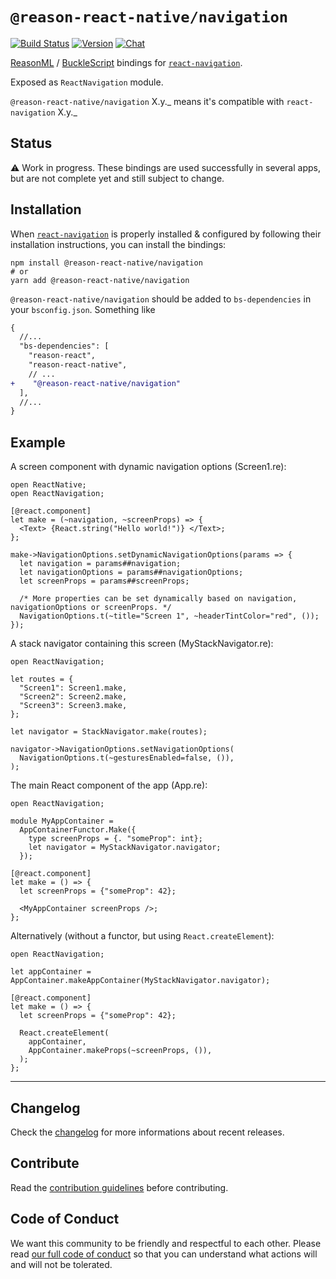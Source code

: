 # `@reason-react-native/navigation`

[![Build Status](https://github.com/reason-react-native/navigation/workflows/Build/badge.svg)](https://github.com/reason-react-native/navigation/actions)
[![Version](https://img.shields.io/npm/v/@reason-react-native/navigation.svg)](https://www.npmjs.com/@reason-react-native/navigation)
[![Chat](https://img.shields.io/discord/235176658175262720.svg?logo=discord&colorb=blue)](https://reasonml-community.github.io/reason-react-native/discord/)

[ReasonML](https://reasonml.github.io) /
[BuckleScript](https://bucklescript.github.io) bindings for
[`react-navigation`](https://github.com/react-navigation/react-navigation).

Exposed as `ReactNavigation` module.

`@reason-react-native/navigation` X.y._ means it's compatible with
`react-navigation` X.y._

## Status

⚠️ Work in progress. These bindings are used successfully in several apps, but
are not complete yet and still subject to change.

## Installation

When
[`react-navigation`](`https://github.com/react-navigation/react-navigation`) is
properly installed & configured by following their installation instructions,
you can install the bindings:

```console
npm install @reason-react-native/navigation
# or
yarn add @reason-react-native/navigation
```

`@reason-react-native/navigation` should be added to `bs-dependencies` in your
`bsconfig.json`. Something like

```diff
{
  //...
  "bs-dependencies": [
    "reason-react",
    "reason-react-native",
    // ...
+    "@reason-react-native/navigation"
  ],
  //...
}
```

## Example

A screen component with dynamic navigation options (Screen1.re):

```reason
open ReactNative;
open ReactNavigation;

[@react.component]
let make = (~navigation, ~screenProps) => {
  <Text> {React.string("Hello world!")} </Text>;
};

make->NavigationOptions.setDynamicNavigationOptions(params => {
  let navigation = params##navigation;
  let navigationOptions = params##navigationOptions;
  let screenProps = params##screenProps;

  /* More properties can be set dynamically based on navigation, navigationOptions or screenProps. */
  NavigationOptions.t(~title="Screen 1", ~headerTintColor="red", ());
});
```

A stack navigator containing this screen (MyStackNavigator.re):

```reason
open ReactNavigation;

let routes = {
  "Screen1": Screen1.make,
  "Screen2": Screen2.make,
  "Screen3": Screen3.make,
};

let navigator = StackNavigator.make(routes);

navigator->NavigationOptions.setNavigationOptions(
  NavigationOptions.t(~gesturesEnabled=false, ()),
);
```

The main React component of the app (App.re):

```reason
open ReactNavigation;

module MyAppContainer =
  AppContainerFunctor.Make({
    type screenProps = {. "someProp": int};
    let navigator = MyStackNavigator.navigator;
  });

[@react.component]
let make = () => {
  let screenProps = {"someProp": 42};

  <MyAppContainer screenProps />;
};
```

Alternatively (without a functor, but using `React.createElement`):

```reason
open ReactNavigation;

let appContainer = AppContainer.makeAppContainer(MyStackNavigator.navigator);

[@react.component]
let make = () => {
  let screenProps = {"someProp": 42};

  React.createElement(
    appContainer,
    AppContainer.makeProps(~screenProps, ()),
  );
};
```

---

## Changelog

Check the [changelog](./CHANGELOG.md) for more informations about recent
releases.

## Contribute

Read the [contribution guidelines](./CONTRIBUTING.md) before contributing.

## Code of Conduct

We want this community to be friendly and respectful to each other. Please read
[our full code of conduct](./CODE_OF_CONDUCT.md) so that you can understand what
actions will and will not be tolerated.
